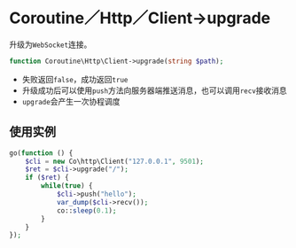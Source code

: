 # Coroutine／Http／Client->upgrade

升级为`WebSocket`连接。

```php
function Coroutine\Http\Client->upgrade(string $path);
```

* 失败返回`false`，成功返回`true`
* 升级成功后可以使用`push`方法向服务器端推送消息，也可以调用`recv`接收消息
* `upgrade`会产生一次协程调度

使用实例
----
```php
go(function () {
    $cli = new Co\http\Client("127.0.0.1", 9501);
    $ret = $cli->upgrade("/");
    if ($ret) {
        while(true) {
            $cli->push("hello");
            var_dump($cli->recv());
            co::sleep(0.1);
        }
    }
});
```